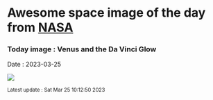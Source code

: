 
# Awesome space image of the day from [NASA](https://api.nasa.gov/)

### Today image : Venus and the Da Vinci Glow
Date : 2023-03-25

![](https://apod.nasa.gov/apod/image/2303/_GHR3094-venerelunafirma800.jpg)

<small>Latest update : Sat Mar 25 10:12:50 2023</small>
        